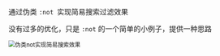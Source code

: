 通过伪类 `:not `实现简易搜索过滤效果

没有过多的优化，只是 `:not` 的一个简单的小例子，提供一种思路

<img src="..\img\伪类not实现简易搜索效果.png" alt="伪类not实现简易搜索效果" style="zoom:80%;" />

